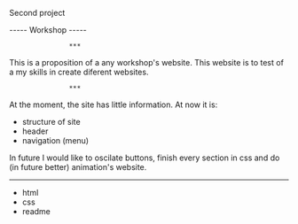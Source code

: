 Second project

----- Workshop -----


                   ***


This is a proposition of a any workshop's website. 
This website is to test of a my skills in create diferent websites. 


                   ***

At the moment, the site has little information.
At now it is: 
- structure of site 
- header 
- navigation (menu)

In future I would like to oscilate buttons, finish every section in css and do (in future better) animation's website.



----------------------------------------------------------

+ html 
+ css 
+ readme

